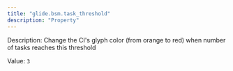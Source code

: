 ```yaml
---
title: "glide.bsm.task_threshold"
description: "Property"
---
```


Description: Change the CI's glyph color (from orange to red) when number of tasks reaches this threshold

Value: `3`